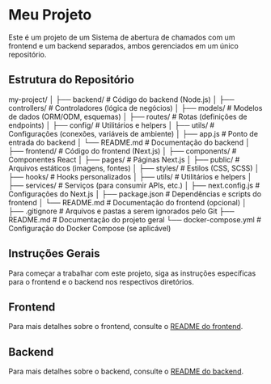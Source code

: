 # Meu Projeto

Este é um projeto de um Sistema de abertura de chamados com um frontend e um backend separados, ambos gerenciados em um único repositório.

## Estrutura do Repositório

my-project/
│
├── backend/                   # Código do backend (Node.js)
│   ├── controllers/           # Controladores (lógica de negócios)
│   ├── models/                # Modelos de dados (ORM/ODM, esquemas)
│   ├── routes/                # Rotas (definições de endpoints)
│   ├── config/                # Utilitários e helpers
│   ├── utils/                 # Configurações (conexões, variáveis de ambiente)
│   ├── app.js                 # Ponto de entrada do backend
│   └── README.md              # Documentação do backend
│
├── frontend/                  # Código do frontend (Next.js)
│   ├── components/            # Componentes React
│   ├── pages/                 # Páginas Next.js
│   ├── public/                # Arquivos estáticos (imagens, fontes)
│   ├── styles/                # Estilos (CSS, SCSS)
│   ├── hooks/                 # Hooks personalizados
│   ├── utils/                 # Utilitários e helpers
│   ├── services/              # Serviços (para consumir APIs, etc.)
│   ├── next.config.js         # Configurações do Next.js
│   ├── package.json           # Dependências e scripts do frontend
│   └── README.md              # Documentação do frontend (opcional)
│
├── .gitignore                  # Arquivos e pastas a serem ignorados pelo Git
├── README.md                   # Documentação do projeto geral
└── docker-compose.yml          # Configuração do Docker Compose (se aplicável)


## Instruções Gerais

Para começar a trabalhar com este projeto, siga as instruções específicas para o frontend e o backend nos respectivos diretórios.

## Frontend

Para mais detalhes sobre o frontend, consulte o [README do frontend](frontend/README.md).

## Backend

Para mais detalhes sobre o backend, consulte o [README do backend](backend/README.md).
